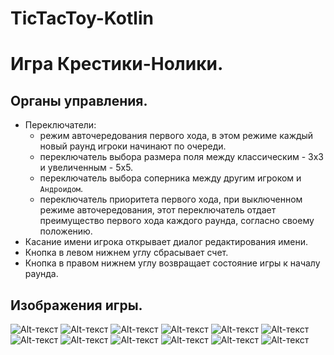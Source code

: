 # TicTacToy-Kotlin

# Игра Крестики-Нолики.

## Органы управления.
- Переключатели:
  - режим авточередования первого хода, в этом режиме каждый новый раунд игроки начинают по очереди.
  - переключатель выбора размера поля между классическим - 3х3 и увеличенным - 5х5.
  - переключатель выбора соперника между другим игроком и `Андроидом`.
  - переключатель приоритета первого хода, при выключенном режиме авточередования, этот переключатель отдает преимущество первого хода каждого раунда, согласно своему положению.
- Касание имени игрока открывает диалог редактирования имени.
- Кнопка в левом нижнем углу сбрасывает счет.
- Кнопка в правом нижнем углу возвращает состояние игры к началу раунда.

## Изображения игры.
![Alt-текст](https://github.com/Daniil62/TicTacToy-Kotlin/blob/master/Screenshot_1.png)
![Alt-текст](https://github.com/Daniil62/TicTacToy-Kotlin/blob/master/Screenshot_2.png)
![Alt-текст](https://github.com/Daniil62/TicTacToy-Kotlin/blob/master/Screenshot_3.png)
![Alt-текст](https://github.com/Daniil62/TicTacToy-Kotlin/blob/master/Screenshot_4.png)
![Alt-текст](https://github.com/Daniil62/TicTacToy-Kotlin/blob/master/Screenshot_5.png)
![Alt-текст](https://github.com/Daniil62/TicTacToy-Kotlin/blob/master/Screenshot_6.png)
![Alt-текст](https://github.com/Daniil62/TicTacToy-Kotlin/blob/master/Screenshot_7.png)
![Alt-текст](https://github.com/Daniil62/TicTacToy-Kotlin/blob/master/Screenshot_8.png)
![Alt-текст](https://github.com/Daniil62/TicTacToy-Kotlin/blob/master/Screenshot_9.png)
![Alt-текст](https://github.com/Daniil62/TicTacToy-Kotlin/blob/master/Screenshot_10.png)
![Alt-текст](https://github.com/Daniil62/TicTacToy-Kotlin/blob/master/Screenshot_11.png)
![Alt-текст](https://github.com/Daniil62/TicTacToy-Kotlin/blob/master/Screenshot_12.png)
